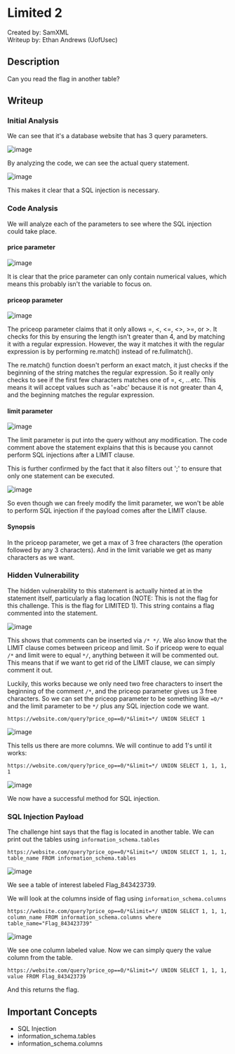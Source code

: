 # Limited 2
Created by: SamXML  
Writeup by: Ethan Andrews (UofUsec) 

## Description
Can you read the flag in another table?

## Writeup
### Initial Analysis
We can see that it's a database website that has 3 query parameters.

![image](https://github.com/user-attachments/assets/0707126e-e157-45e3-b063-a245acdf2e0c)

By analyzing the code, we can see the actual query statement.

![image](https://github.com/user-attachments/assets/ca91fee6-5c0d-4321-8d76-2c41fe9b8961)

This makes it clear that a SQL injection is necessary.

### Code Analysis

We will analyze each of the parameters to see where the SQL injection could take place.

#### price parameter
![image](https://github.com/user-attachments/assets/1fb0f10f-e92d-426c-9372-8498d4110a53)

It is clear that the price parameter can only contain numerical values, which means this probably isn't the variable to focus on.

#### priceop parameter

![image](https://github.com/user-attachments/assets/2095e2ea-c694-4652-9fde-bd99b75aa9d2)

The priceop parameter claims that it only allows =, <, <=, <>, >=, or >. It checks for this by ensuring the length isn't greater
than 4, and by matching it with a regular expression. However, the way it matches it with the regular expression is by performing
re.match() instead of re.fullmatch(). 

The re.match() function doesn't perform an exact match, it just checks if the beginning of the string matches the
regular expression. So it really only checks to see if the first few characters matches one of =, <, ...etc. 
This means it will accept values such as '=abc' because it is not greater than 4, and the beginning matches
the regular expression.

#### limit parameter

![image](https://github.com/user-attachments/assets/1bc50cbe-a641-4ed1-bda5-077c18cb33d6)

The limit parameter is put into the query without any modification. The code comment above the statement explains that this is 
because you cannot perform SQL injections after a LIMIT clause.

This is further confirmed by the fact that it also filters out ';' to ensure that only one statement can be executed.

![image](https://github.com/user-attachments/assets/66bf93bc-abf4-4936-b2e5-3690dc4d8dc8)

So even though we can freely modify the limit parameter, we won't be able to perform SQL injection if the payload 
comes after the LIMIT clause.

#### Synopsis

In the priceop parameter, we get a max of 3 free characters (the operation followed by any 3 characters). And in the limit
variable we get as many characters as we want.

### Hidden Vulnerability

The hidden vulnerability to this statement is actually hinted at in the statement itself, particularly a flag location (NOTE: This is not the flag for this challenge. This is the flag for LIMITED 1).
This string contains a flag commented into the statement. 

![image](https://github.com/user-attachments/assets/d77496b6-a32f-445b-be38-f9d2294b98c0)


This shows that comments can be inserted via `/* */`. We also know that the LIMIT clause comes between priceop and limit. So
if priceop were to equal `/*` and limit were to equal `*/`, anything between it will be commented out. This means that if we want to get rid of the LIMIT clause, we can
simply comment it out.

Luckily, this works because we only need two free characters to insert the beginning of the comment `/*`, and the priceop
parameter gives us 3 free characters. So we can set the priceop parameter to be something like `=0/*` and the limit parameter
to be `*/` plus any SQL injection code we want.

```URL
https://website.com/query?price_op==0/*&limit=*/ UNION SELECT 1
```

![image](https://github.com/user-attachments/assets/4b0ef1a1-5f35-46e8-9239-bf33924a43bb)

This tells us there are more columns. We will continue to add 1's until it works:

```URL
https://website.com/query?price_op==0/*&limit=*/ UNION SELECT 1, 1, 1, 1
```

![image](https://github.com/user-attachments/assets/a4cacfd3-c26c-4895-b49d-bf5c0085f821)

We now have a successful method for SQL injection.

### SQL Injection Payload

The challenge hint says that the flag is located in another table. We can print out the tables using `information_schema.tables`

```URL
https://website.com/query?price_op==0/*&limit=*/ UNION SELECT 1, 1, 1, table_name FROM information_schema.tables
```

![image](https://github.com/user-attachments/assets/6cd6e981-a29b-4a46-82c5-c3f5638c25f3)

We see a table of interest labeled Flag_843423739.

We will look at the columns inside of flag using `information_schema.columns`


```URL
https://website.com/query?price_op==0/*&limit=*/ UNION SELECT 1, 1, 1, column_name FROM information_schema.columns where table_name="Flag_843423739"
```

![image](https://github.com/user-attachments/assets/ea4138ab-42c5-450d-a377-261ce12d6c73)

We see one column labeled value. Now we can simply query the value column from the table.

```URL
https://website.com/query?price_op==0/*&limit=*/ UNION SELECT 1, 1, 1, value FROM Flag_843423739
```

And this returns the flag.

## Important Concepts
- SQL Injection
- information_schema.tables
- information_schema.columns
